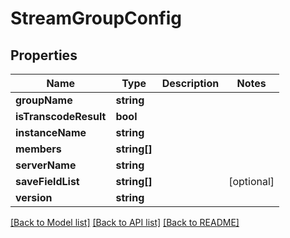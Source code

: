 # StreamGroupConfig

## Properties
Name | Type | Description | Notes
------------ | ------------- | ------------- | -------------
**groupName** | **string** |  | 
**isTranscodeResult** | **bool** |  | 
**instanceName** | **string** |  | 
**members** | **string[]** |  | 
**serverName** | **string** |  | 
**saveFieldList** | **string[]** |  | [optional] 
**version** | **string** |  | 

[[Back to Model list]](../README.md#documentation-for-models) [[Back to API list]](../README.md#documentation-for-api-endpoints) [[Back to README]](../README.md)


